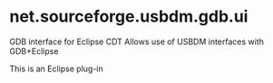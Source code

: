 # net.sourceforge.usbdm.gdb.ui
GDB interface for Eclipse CDT
Allows use of USBDM interfaces with GDB+Eclipse

This is an Eclipse plug-in
